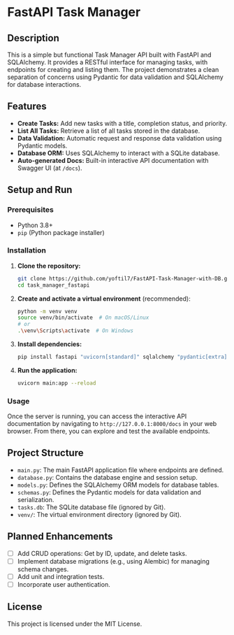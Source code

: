 # FastAPI Task Manager

## Description

This is a simple but functional Task Manager API built with FastAPI and SQLAlchemy. It provides a RESTful interface for managing tasks, with endpoints for creating and listing them. The project demonstrates a clean separation of concerns using Pydantic for data validation and SQLAlchemy for database interactions.

## Features

- **Create Tasks:** Add new tasks with a title, completion status, and priority.
- **List All Tasks:** Retrieve a list of all tasks stored in the database.
- **Data Validation:** Automatic request and response data validation using Pydantic models.
- **Database ORM:** Uses SQLAlchemy to interact with a SQLite database.
- **Auto-generated Docs:** Built-in interactive API documentation with Swagger UI (at `/docs`).

## Setup and Run

### Prerequisites

- Python 3.8+
- `pip` (Python package installer)

### Installation

1.  **Clone the repository:**

    ```sh
    git clone https://github.com/yoftil7/FastAPI-Task-Manager-with-DB.git
    cd task_manager_fastapi
    ```

2.  **Create and activate a virtual environment** (recommended):

    ```sh
    python -m venv venv
    source venv/bin/activate  # On macOS/Linux
    # or
    .\venv\Scripts\activate  # On Windows
    ```

3.  **Install dependencies:**

    ```sh
    pip install fastapi "uvicorn[standard]" sqlalchemy "pydantic[extra]"
    ```

4.  **Run the application:**
    ```sh
    uvicorn main:app --reload
    ```

### Usage

Once the server is running, you can access the interactive API documentation by navigating to `http://127.0.0.1:8000/docs` in your web browser. From there, you can explore and test the available endpoints.

## Project Structure

- `main.py`: The main FastAPI application file where endpoints are defined.
- `database.py`: Contains the database engine and session setup.
- `models.py`: Defines the SQLAlchemy ORM models for database tables.
- `schemas.py`: Defines the Pydantic models for data validation and serialization.
- `tasks.db`: The SQLite database file (ignored by Git).
- `venv/`: The virtual environment directory (ignored by Git).

## Planned Enhancements

- [ ] Add CRUD operations: Get by ID, update, and delete tasks.
- [ ] Implement database migrations (e.g., using Alembic) for managing schema changes.
- [ ] Add unit and integration tests.
- [ ] Incorporate user authentication.

## License

This project is licensed under the MIT License.
